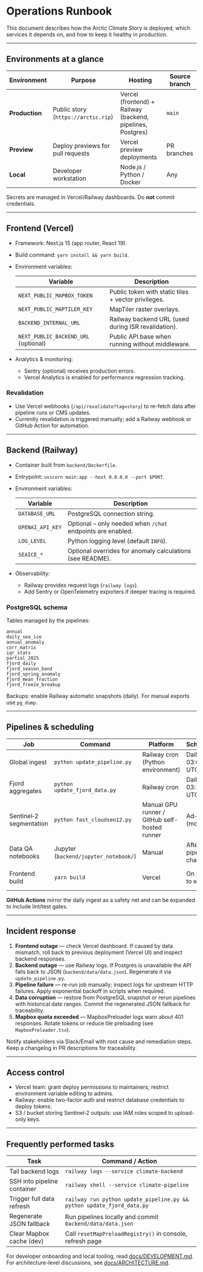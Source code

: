 # Operations Runbook

This document describes how the Arctic Climate Story is deployed, which services it depends on, and how to keep it healthy in production.

---

## Environments at a glance

| Environment | Purpose | Hosting | Source branch |
|-------------|---------|---------|----------------|
| **Production** | Public story (`https://arctic.rip`) | Vercel (frontend) + Railway (backend, pipelines, Postgres) | `main` |
| **Preview** | Deploy previews for pull requests | Vercel preview deployments | PR branches |
| **Local** | Developer workstation | Node.js / Python / Docker | Any |

Secrets are managed in Vercel/Railway dashboards. Do **not** commit credentials.

---

## Frontend (Vercel)

- Framework: Next.js 15 (app router, React 19).
- Build command: `yarn install && yarn build`.
- Environment variables:

  | Variable | Description |
  |----------|-------------|
  | `NEXT_PUBLIC_MAPBOX_TOKEN` | Public token with static tiles + vector privileges. |
  | `NEXT_PUBLIC_MAPTILER_KEY` | MapTiler raster overlays. |
  | `BACKEND_INTERNAL_URL` | Railway backend URL (used during ISR revalidation). |
  | `NEXT_PUBLIC_BACKEND_URL` (optional) | Public API base when running without middleware. |

- Analytics & monitoring:
  - Sentry (optional) receives production errors.
  - Vercel Analytics is enabled for performance regression tracking.

### Revalidation

- Use Vercel webhooks (`/api/revalidate?tag=story`) to re-fetch data after pipeline runs or CMS updates.
- Currently revalidation is triggered manually; add a Railway webhook or GitHub Action for automation.

---

## Backend (Railway)

- Container built from `backend/Dockerfile`.
- Entrypoint: `uvicorn main:app --host 0.0.0.0 --port $PORT`.
- Environment variables:

  | Variable | Description |
  |----------|-------------|
  | `DATABASE_URL` | PostgreSQL connection string. |
  | `OPENAI_API_KEY` | Optional – only needed when `/chat` endpoints are enabled. |
  | `LOG_LEVEL` | Python logging level (default `INFO`). |
  | `SEAICE_*` | Optional overrides for anomaly calculations (see README). |

- Observability:
  - Railway provides request logs (`railway logs`).
  - Add Sentry or OpenTelemetry exporters if deeper tracing is required.

### PostgreSQL schema

Tables managed by the pipelines:

```
annual
daily_sea_ice
annual_anomaly
corr_matrix
iqr_stats
partial_2025
fjord_daily
fjord_season_band
fjord_spring_anomaly
fjord_mean_fraction
fjord_freeze_breakup
```

Backups: enable Railway automatic snapshots (daily). For manual exports use `pg_dump`.

---

## Pipelines & scheduling

| Job | Command | Platform | Schedule | Notes |
|-----|---------|----------|----------|-------|
| Global ingest | `python update_pipeline.py` | Railway cron (Python environment) | Daily 03:00 UTC | Writes climate tables and `data/data.json`. |
| Fjord aggregates | `python update_fjord_data.py` | Railway cron | Daily 03:10 UTC | Depends on latest Sentinel‑2 CSV. |
| Sentinel‑2 segmentation | `python fast_cloudsen12.py` | Manual GPU runner / GitHub self-hosted runner | Ad-hoc (monthly) | Produces `summary_test.csv`. |
| Data QA notebooks | Jupyter (`backend/jupyter_notebook/`) | Manual | After pipeline changes | Validate smoothing/anomaly outputs. |
| Frontend build | `yarn build` | Vercel | On push to `main` | ISR handles runtime data freshness. |

**GitHub Actions** mirror the daily ingest as a safety net and can be expanded to include lint/test gates.

---

## Incident response

1. **Frontend outage** — check Vercel dashboard. If caused by data mismatch, roll back to previous deployment (Vercel UI) and inspect backend responses.
2. **Backend outage** — use Railway logs. If Postgres is unavailable the API falls back to JSON (`backend/data/data.json`). Regenerate it via `update_pipeline.py`.
3. **Pipeline failure** — re-run job manually; inspect logs for upstream HTTP failures. Apply exponential backoff in scripts when required.
4. **Data corruption** — restore from PostgreSQL snapshot or rerun pipelines with historical date ranges. Commit the regenerated JSON fallback for traceability.
5. **Mapbox quota exceeded** — MapboxPreloader logs warn about 401 responses. Rotate tokens or reduce tile preloading (see `MapboxPreloader.tsx`).

Notify stakeholders via Slack/Email with root cause and remediation steps. Keep a changelog in PR descriptions for traceability.

---

## Access control

- Vercel team: grant deploy permissions to maintainers; restrict environment variable editing to admins.
- Railway: enable two-factor auth and restrict database credentials to deploy tokens.
- S3 / bucket storing Sentinel‑2 outputs: use IAM roles scoped to upload-only keys.

---

## Frequently performed tasks

| Task | Command / Action |
|------|------------------|
| Tail backend logs | `railway logs --service climate-backend` |
| SSH into pipeline container | `railway shell --service climate-pipeline` |
| Trigger full data refresh | `railway run python update_pipeline.py && python update_fjord_data.py` |
| Regenerate JSON fallback | Run pipelines locally and commit `backend/data/data.json` |
| Clear Mapbox cache (dev) | Call `resetMapPreloadRegistry()` in console, refresh page |

For developer onboarding and local tooling, read [docs/DEVELOPMENT.md](DEVELOPMENT.md). For architecture-level discussions, see [docs/ARCHITECTURE.md](ARCHITECTURE.md).
